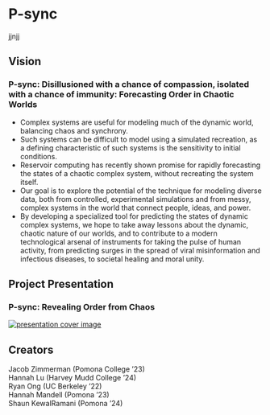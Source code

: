# P-sync
jjnjj
## Vision
### P-sync: Disillusioned with a chance of compassion, isolated with a chance of immunity: Forecasting Order in Chaotic Worlds
- Complex systems are useful for modeling much of the dynamic world, balancing chaos and synchrony.
- Such systems can be difficult to model using a simulated recreation, as a defining characteristic of such systems is the sensitivity to initial conditions.
- Reservoir computing has recently shown promise for rapidly forecasting the states of a chaotic complex system, without recreating the system itself.
- Our goal is to explore the potential of the technique for modeling diverse data, both from controlled, experimental simulations and from messy, complex systems in the world that connect people, ideas, and power.
- By developing a specialized tool for predicting the states of dynamic complex systems, we hope to take away lessons about the dynamic, chaotic nature of our worlds, and to contribute to a modern technological arsenal of instruments for taking the pulse of human activity, from predicting surges in the spread of viral misinformation and infectious diseases, to societal healing and moral unity.

## Project Presentation
### P-sync: Revealing Order from Chaos
[![presentation cover image](https://lh6.googleusercontent.com/jqZmd_vWXiwLNmIY_f0kVomb7G0cDgXQNbBan9wEUE6ZcIIywsvRrIL-X_Gw4lWe84fg0zmyKkwZPw=w1200-h630-p)](https://docs.google.com/presentation/d/1qY4kLiWD3afgLnmYLqx16kN2cGa9RMukMoWvo-YxZfo/edit?usp=sharing)

## Creators
Jacob Zimmerman (Pomona College ’23)\
Hannah Lu (Harvey Mudd College ’24)\
Ryan Ong (UC Berkeley ’22)\
Hannah Mandell (Pomona ’23)\
Shaun KewalRamani (Pomona ’24)